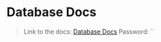 Database Docs
============

> Link to the docs: [Database Docs](https://dbdocs.io/dennisboachie9/task-management-system)
> Password: ``




